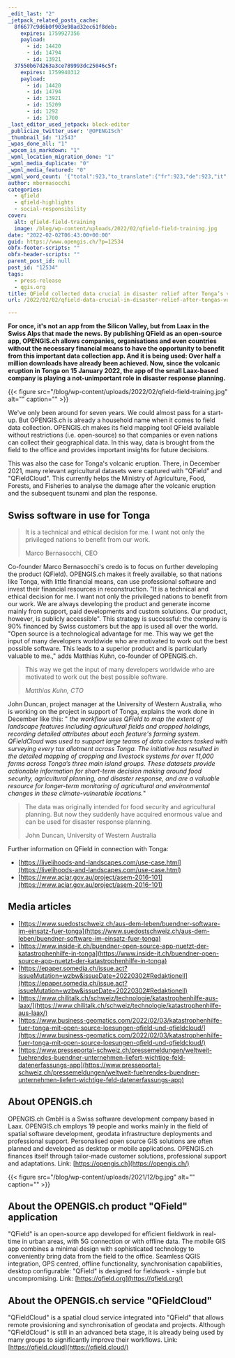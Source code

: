 ```yaml
---
_edit_last: "2"
_jetpack_related_posts_cache:
  8f6677c9d6b0f903e98ad32ec61f8deb:
    expires: 1759927356
    payload:
      - id: 14420
      - id: 14794
      - id: 13921
  37550b67d263a3ce789993dc25046c5f:
    expires: 1759940312
    payload:
      - id: 14420
      - id: 14794
      - id: 13921
      - id: 15209
      - id: 1292
      - id: 1700
_last_editor_used_jetpack: block-editor
_publicize_twitter_user: '@OPENGISch'
_thumbnail_id: "12543"
_wpas_done_all: "1"
_wpcom_is_markdown: "1"
_wpml_location_migration_done: "1"
_wpml_media_duplicate: "0"
_wpml_media_featured: "0"
_wpml_word_count: '{"total":923,"to_translate":{"fr":923,"de":923,"it":923}}'
author: mbernasocchi
categories:
  - qfield
  - qfield-highlights
  - social-responsibility
cover:
  alt: qfield-field-training
  image: /blog/wp-content/uploads/2022/02/qfield-field-training.jpg
date: "2022-02-02T06:43:00+00:00"
guid: https://www.opengis.ch/?p=12534
obfx-footer-scripts: ""
obfx-header-scripts: ""
parent_post_id: null
post_id: "12534"
tags:
  - press-release
  - qgis.org
title: QField collected data crucial in disaster relief after Tonga’s volcanic eruption
url: /2022/02/02/qfield-data-crucial-in-disaster-relief-after-tongas-volcanic-eruption/

---
```

**For once, it's not an app from the Silicon Valley, but from Laax in the Swiss Alps that made the news. By publishing QField as an open-source app, OPENGIS.ch allows companies, organisations and even countries without the necessary financial means to have the opportunity to benefit from this important data collection app. And it is being used: Over half a million downloads have already been achieved. Now, since the volcanic eruption in Tonga on 15 January 2022, the app of the small Laax-based company is playing a not-unimportant role in disaster response planning.**

{{< figure src="/blog/wp-content/uploads/2022/02/qfield-field-training.jpg" alt="" caption="" >}}

We've only been around for seven years. We could almost pass for a start-up. But OPENGIS.ch is already a household name when it comes to field data collection. OPENGIS.ch makes its field mapping tool QField available without restrictions (i.e. open-source) so that companies or even nations can collect their geographical data. In this way, data is brought from the field to the office and provides important insights for future decisions.

This was also the case for Tonga's volcanic eruption. There, in December 2021, many relevant agricultural datasets were captured with "QField" and "QFieldCloud". This currently helps the Ministry of Agriculture, Food, Forests, and Fisheries to analyse the damage after the volcanic eruption and the subsequent tsunami and plan the response.

## **Swiss software in use for Tonga**

> It is a technical and ethical decision for me. I want not only the privileged nations to benefit from our work.
>
> Marco Bernasocchi, CEO

Co-founder Marco Bernasocchi's credo is to focus on further developing the product (QField). OPENGIS.ch makes it freely available, so that nations like Tonga, with little financial means, can use professional software and invest their financial resources in reconstruction. "It is a technical and ethical decision for me. I want not only the privileged nations to benefit from our work. We are always developing the product and generate income mainly from support, paid developments and custom solutions. Our product, however, is publicly accessible". This strategy is successful: the company is 90% financed by Swiss customers but the app is used all over the world. "Open source is a technological advantage for me. This way we get the input of many developers worldwide who are motivated to work out the best possible software. This leads to a superior product and is particularly valuable to me.," adds Matthias Kuhn, co-founder of OPENGIS.ch.

> This way we get the input of many developers worldwide who are motivated to work out the best possible software.
>
> _Matthias Kuhn, CTO_

John Duncan, project manager at the University of Western Australia, who is working on the project in support of Tonga, explains the work done in December like this: " _the workflow uses QField to map the extent of landscape features including agricultural fields and cropped holdings, recording detailed attributes about each feature's farming system. QFieldCloud was used to support large teams of data collectors tasked with surveying every tax allotment across Tonga. The initiative has resulted in the detailed mapping of cropping and livestock systems for over 11,000 farms across Tonga’s three main island groups. These datasets provide actionable information for short-term decision making around food security, agricultural planning, and disaster response, and are a valuable resource for longer-term monitoring of agricultural and environmental changes in these climate-vulnerable locations._"

> The data was originally intended for food security and agricultural planning. But now they suddenly have acquired enormous value and can be used for disaster response planning.
>
> John Duncan, University of Western Australia

Further information on QField in connection with Tonga:

- [https://livelihoods-and-landscapes.com/use-case.html](https://livelihoods-and-landscapes.com/use-case.html)
- [https://www.aciar.gov.au/project/asem-2016-101](https://www.aciar.gov.au/project/asem-2016-101)

## Media articles

- [https://www.suedostschweiz.ch/aus-dem-leben/buendner-software-im-einsatz-fuer-tonga](https://www.suedostschweiz.ch/aus-dem-leben/buendner-software-im-einsatz-fuer-tonga)
- [https://www.inside-it.ch/buendner-open-source-app-nuetzt-der-katastrophenhilfe-in-tonga](https://www.inside-it.ch/buendner-open-source-app-nuetzt-der-katastrophenhilfe-in-tonga)
- [https://epaper.somedia.ch/issue.act?issueMutation=wzbw&issueDate=20220302#Redaktionell](https://epaper.somedia.ch/issue.act?issueMutation=wzbw&issueDate=20220302#Redaktionell)
- [https://www.chilitalk.ch/schweiz/technologie/katastrophenhilfe-aus-laax/](https://www.chilitalk.ch/schweiz/technologie/katastrophenhilfe-aus-laax/)
- [https://www.business-geomatics.com/2022/02/03/katastrophenhilfe-fuer-tonga-mit-open-source-loesungen-qfield-und-qfieldcloud/](https://www.business-geomatics.com/2022/02/03/katastrophenhilfe-fuer-tonga-mit-open-source-loesungen-qfield-und-qfieldcloud/)
- [https://www.presseportal-schweiz.ch/pressemeldungen/weltweit-fuehrendes-buendner-unternehmen-liefert-wichtige-feld-datenerfassungs-app](https://www.presseportal-schweiz.ch/pressemeldungen/weltweit-fuehrendes-buendner-unternehmen-liefert-wichtige-feld-datenerfassungs-app)

## **About OPENGIS.ch**

OPENGIS.ch GmbH is a Swiss software development company based in Laax. OPENGIS.ch employs 19 people and works mainly in the field of spatial software development, geodata infrastructure deployments and professional support. Personalised open source GIS solutions are often planned and developed as desktop or mobile applications. OPENGIS.ch finances itself through tailor-made customer solutions, professional support and adaptations. Link: [https://opengis.ch](https://opengis.ch/)

{{< figure src="/blog/wp-content/uploads/2021/12/bg.jpg" alt="" caption="" >}}

## **About the OPENGIS.ch product "QField" application**

"QField" is an open-source app developed for efficient fieldwork in real-time in urban areas, with 5G connection or with offline data. The mobile GIS app combines a minimal design with sophisticated technology to conveniently bring data from the field to the office. Seamless QGIS integration, GPS centred, offline functionality, synchronisation capabilities, desktop configurable: "QField" is designed for fieldwork - simple but uncompromising. Link: [https://qfield.org](https://qfield.org/)

## **About the OPENGIS.ch service "QFieldCloud**"

"QFieldCloud" is a spatial cloud service integrated into "QField" that allows remote provisioning and synchronisation of geodata and projects. Although "QFieldCloud" is still in an advanced beta stage, it is already being used by many groups to significantly improve their workflows. Link: [https://qfield.cloud](https://qfield.cloud/)
